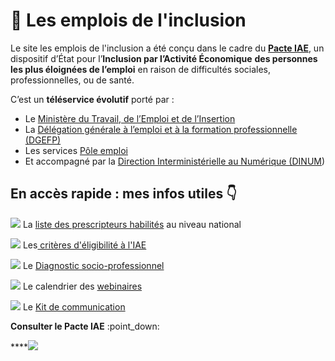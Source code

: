 # 💼 Les emplois de l'inclusion

Le site les emplois de l'inclusion a été conçu dans le cadre du [**Pacte IAE**](https://travail-emploi.gouv.fr/IMG/pdf/pacte\_d\_ambition\_iae\_sept\_2019\_synthese.pdf), un dispositif d’État pour l’**Inclusion par l’Activité Économique** **des personnes les plus éloignées de l’emploi** en raison de difficultés sociales, professionnelles, ou de santé.

C’est un **téléservice évolutif** porté par :

* Le [Ministère du Travail, de l’Emploi et de l’Insertion](https://travail-emploi.gouv.fr)
* La [Délégation générale à l’emploi et à la formation professionnelle (DGEFP)](https://travail-emploi.gouv.fr/ministere/organisation/organisation-des-directions-et-services/article/organisation-de-la-delegation-generale-a-l-emploi-et-a-la-formation)
* Les services [Pôle emploi](https://www.pole-emploi.fr/accueil/)
* Et accompagné par la [Direction Interministérielle au Numérique (DINUM](https://www.numerique.gouv.fr))

## En accès rapide : mes infos utiles 👇

![](<.gitbook/assets/edit (1).svg>) La [liste des prescripteurs habilités](pourquoi-une-plateforme-de-linclusion/qui-sont-les-differents-prescripteurs/prescripteur-habilite.md#liste-des-prescripteurs-habilites-en-national) au niveau national

![](<.gitbook/assets/award-1- (1).svg>) Les[ critères d'éligibilité à l'IAE](qui-est-eligible-iae-criteres-eligibilite/#les-criteres-administratifs)

![](.gitbook/assets/check-square.svg) Le [Diagnostic socio-professionnel](qui-est-eligible-iae-criteres-eligibilite/#diagnostic\_de\_reference)

![](.gitbook/assets/monitor.svg) Le calendrier des [webinaires](rendez-vous-webinaires/)

![](.gitbook/assets/book-open.svg) Le [Kit de communication](broken-reference)&#x20;



&#x20;             **Consulter le Pacte IAE** :point\_down:&#x20;

****[![](.gitbook/assets/pacte\_d\_ambition\_iae\_sept\_2019\_synthese-2.png) ](https://travail-emploi.gouv.fr/IMG/pdf/pacte\_d\_ambition\_iae\_sept\_2019\_synthese.pdf)
